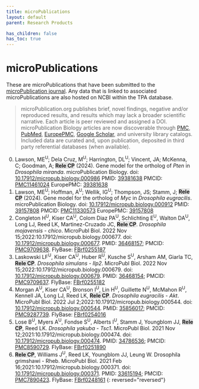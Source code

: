 ```yaml
---
title: microPublications
layout: default
parent: Research Products

has_children: false
has_toc: true
---
```


# microPublications

These are microPublications that have been submitted to the [microPublication journal](https://www.micropublication.org).
Any data that is linked to associated microPublications are also hosted on NCBI within the TPA database.

> microPublication.org publishes brief, novel findings, negative and/or reproduced results, and results which may lack a broader scientific narrative. 
Each article is peer reviewed and assigned a DOI. 
microPublication Biology articles are now discoverable through [PMC](https://www.ncbi.nlm.nih.gov/pmc/journals/3859/), [PubMed](https://pubmed.ncbi.nlm.nih.gov/?term=%22MicroPubl+Biol%22%5Bjour%5D), [EuropePMC](http://europepmc.org/search?query=%28JOURNAL%3A%22Micropublication%20Biology%22%29), [Google Scholar](https://scholar.google.com/scholar?q=micropublication+biology), and university library catalogs. 
Included data are curated and, upon publication, deposited in third party referential databases (when available).

0. Lawson, ME<sup>U</sup>; Dela Cruz, M<sup>U</sup>; Harrington, DL<sup>U</sup>; Vincent, JA; McKenna, C; Goodman, A; <span style="background-color: #70707030">**Rele CP**</span> (2024). Gene model for the ortholog of _Pten_ in _Drosophila miranda_. microPublication Biology. doi: [10.17912/micropub.biology.000986](https://doi.org/10.17912/micropub.biology.000986) PMID: [39381638](https://pubmed.ncbi.nlm.nih.gov/39381638/) PMCID: [PMC11461024](https://www.ncbi.nlm.nih.gov/pmc/articles/PMC11461024/) EuropePMC: [39381638](https://europepmc.org/article/MED/39381638)
0. Lawson, ME<sup>U</sup>; Hoffman, A<sup>U</sup>; Wellik, IG<sup>U</sup>; Thompson, JS; Stamm, J; <span style="background-color: #70707030">**Rele CP**</span> (2024). Gene model for the ortholog of _Myc_ in _Drosophila eugracilis_. microPublication Biology. doi: [10.17912/micropub.biology.000912](https://doi.org/10.17912/micropub.biology.000912) PMID: [39157808](https://pubmed.ncbi.nlm.nih.gov/39157808/) PMCID: [PMC11330573](https://www.ncbi.nlm.nih.gov/pmc/articles/PMC11330573/) EuropePMC: [39157808](https://europepmc.org/article/MED/39157808)
0. Congleton H<sup>U</sup>, Kiser CA<sup>U</sup>, Colom Diaz PA<sup>U</sup>, Schlichting E<sup>U</sup>, Walton DA<sup>U</sup>, Long LJ, Reed LK, Martinez-Cruzado JC, <span style="background-color: #70707030">**Rele CP**</span>. _Drosophila mojavensis - chico_. MicroPubl Biol. 2022 Nov 15;2022:10.17912/micropub.biology.000677. doi: [10.17912/micropub.biology.000677](https://doi.org/10.17912/micropub.biology.000677). PMID: [36468157](https://pubmed.ncbi.nlm.nih.gov/36468157/); PMCID: [PMC9709638](https://www.ncbi.nlm.nih.gov/pmc/articles/pmc9709638/). FlyBase: [FBrf0255187](http://flybase.org/reports/FBrf0255187.htm)
0. Laskowski LF<sup>U</sup>, Kiser CA<sup>U</sup>, Huber R<sup>U</sup>, Kusche S<sup>U</sup>, Arsham AM, Giarla TC, <span style="background-color: #70707030">**Rele CP**</span>. _Drosophila simulans - Ilp2_. MicroPubl Biol. 2022 Nov 15;2022:10.17912/micropub.biology.000679. doi: [10.17912/micropub.biology.000679](https://doi.org/10.17912/micropub.biology.000679). PMID: [36468154](https://pubmed.ncbi.nlm.nih.gov/36468154/); PMCID: [PMC9709637](https://www.ncbi.nlm.nih.gov/pmc/articles/pmc9709637/). FlyBase: [FBrf0255182](http://flybase.org/reports/FBrf0255182.htm)
0. Morgan A<sup>U</sup>, Kiser CA<sup>U</sup>, Bronson I<sup>U</sup>, Lin H<sup>U</sup>, Guillette N<sup>U</sup>, McMahon R<sup>U</sup>, Kennell JA, Long LJ, Reed LK, <span style="background-color: #70707030">**Rele CP**</span>. _Drosophila eugracilis - Akt_. MicroPubl Biol. 2022 Jul 2;2022:10.17912/micropub.biology.000544. doi: [10.17912/micropub.biology.000544](https://doi.org/10.17912/micropub.biology.000544). PMID: [35856017](https://pubmed.ncbi.nlm.nih.gov/35856017/); PMCID: [PMC9287739](https://www.ncbi.nlm.nih.gov/pmc/articles/PMC9287739/). FlyBase: [FBrf0254016](http://flybase.org/reports/FBrf0254016.htm)
0. Lose B<sup>U</sup>, Myers A<sup>U</sup>, Fondse S<sup>U</sup>, Alberts I<sup>U</sup>, Stamm J, Youngblom JJ, <span style="background-color: #70707030">**Rele CP**</span>, Reed LK. _Drosophila yakuba_ - _Tsc1_. MicroPubl Biol. 2021 Nov 12;2021:10.17912/micropub.biology.000474. doi: [10.17912/micropub.biology.000474](https://www.micropublication.org/journals/biology/micropub-biology-000474). PMID: [34786536](https://pubmed.ncbi.nlm.nih.gov/34786536/); PMCID: [PMC8590729](https://www.ncbi.nlm.nih.gov/pmc/articles/PMC8590729/). FlyBase: [FBrf0251890](http://flybase.org/reports/FBrf0251890.htm)
0. <span style="background-color: #70707030">**Rele CP**</span>, Williams J<sup>U</sup>, Reed LK, Youngblom JJ, Leung W. Drosophila grimshawi - Rheb. MicroPubl Biol. 2021 Feb 16;2021:10.17912/micropub.biology.000371. doi: [10.17912/micropub.biology.000371](https://www.micropublication.org/journals/biology/micropub-biology-000371). PMID: [33615194](https://pubmed.ncbi.nlm.nih.gov/33615194/); PMCID: [PMC7890423](https://www.ncbi.nlm.nih.gov/pmc/articles/PMC7890423/). FlyBase: [FBrf0248161](http://flybase.org/reports/FBrf0248161.htm)
{: reversed="reversed"}

